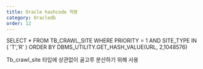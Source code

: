 ```yaml
---
title: Oracle hashcode 적용
category: Oracledb
order: 12
---
```


SELECT * FROM TB_CRAWL_SITE 
WHERE PRIORITY = 1 AND SITE_TYPE IN ( 'T','R' )
ORDER BY DBMS_UTILITY.GET_HASH_VALUE(URL, 2,1048576)


Tb_crawl_site 타입에 상관없이 골고루 분산하기 위해 사용
